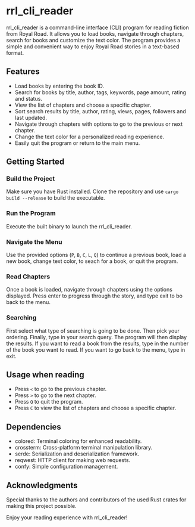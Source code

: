 # rrl_cli_reader

rrl_cli_reader is a command-line interface (CLI) program for reading fiction from Royal Road. It allows you to load books, navigate through chapters, search for books and customize the text color. The program provides a simple and convenient way to enjoy Royal Road stories in a text-based format.

## Features

- Load books by entering the book ID.
- Search for books by title, author, tags, keywords, page amount, rating and status.
- View the list of chapters and choose a specific chapter.
- Sort search results by title, author, rating, views, pages, followers and last updated.
- Navigate through chapters with options to go to the previous or next chapter.
- Change the text color for a personalized reading experience.
- Easily quit the program or return to the main menu.

## Getting Started

### Build the Project

Make sure you have Rust installed. Clone the repository and use `cargo build --release` to build the executable.

### Run the Program

Execute the built binary to launch the rrl_cli_reader.

### Navigate the Menu

Use the provided options (`P`, `B`, `C`, `L`, `Q`) to continue a previous book, load a new book, change text color, to seach for a book, or quit the program.

### Read Chapters

Once a book is loaded, navigate through chapters using the options displayed. Press enter to progress through the story,  and type exit to bo back to the menu.

### Searching
First select what type of searching is going to be done. Then pick your ordering. Finally, type in your search query. The program will then display the results. If you want to read a book from the results, type in the number of the book you want to read. If you want to go back to the menu, type in exit.

## Usage when reading

- Press `<` to go to the previous chapter.
- Press `>` to go to the next chapter.
- Press `Q` to quit the program.
- Press `C` to view the list of chapters and choose a specific chapter.

## Dependencies

- colored: Terminal coloring for enhanced readability.
- crossterm: Cross-platform terminal manipulation library.
- serde: Serialization and deserialization framework.
- reqwest: HTTP client for making web requests.
- confy: Simple configuration management.

## Acknowledgments

Special thanks to the authors and contributors of the used Rust crates for making this project possible.

Enjoy your reading experience with rrl_cli_reader!